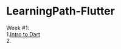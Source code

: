 # LearningPath-Flutter

Week #1:<br>
1.<a href='https://dart.dev/codelabs'>Intro to Dart</a><br>
2.
